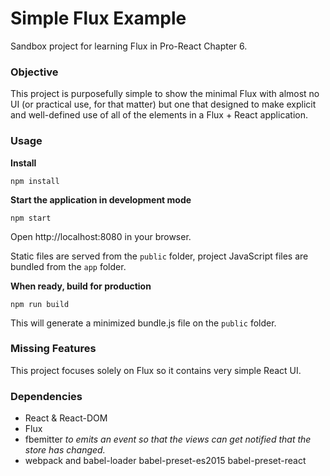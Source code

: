 Simple Flux Example
=====================

Sandbox project for learning Flux in Pro-React Chapter 6.

### Objective

This project is purposefully simple to show the minimal Flux with almost no UI (or practical use, for that matter)
 but one that designed to make explicit and well-defined use of all of the elements in a Flux + React application.

### Usage
**Install**
```
npm install
```

**Start the application in development mode**
```
npm start
```

Open http://localhost:8080 in your browser.

Static files are served from the `public` folder, project JavaScript files are bundled from the `app` folder.

**When ready, build for production**
```
npm run build
```

This will generate a minimized bundle.js file on the `public` folder.


### Missing Features

This project focuses solely on Flux so it contains very simple React UI.

### Dependencies

* React & React-DOM
* Flux
* fbemitter *to emits an event so that the views can get notified that the store has changed.*
* webpack and babel-loader babel-preset-es2015 babel-preset-react
